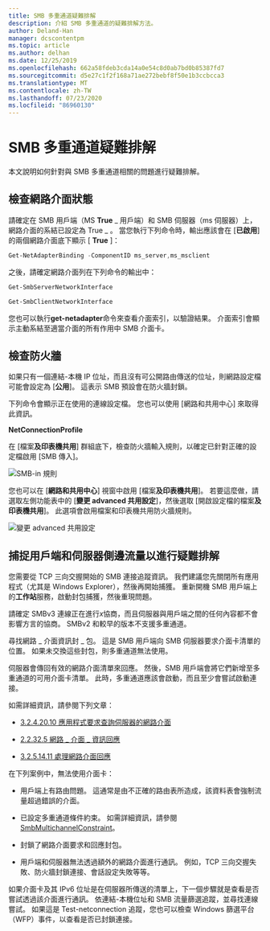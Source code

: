 ```yaml
---
title: SMB 多重通道疑難排解
description: 介紹 SMB 多重通道的疑難排解方法。
author: Deland-Han
manager: dcscontentpm
ms.topic: article
ms.author: delhan
ms.date: 12/25/2019
ms.openlocfilehash: 662a58fdeb3cda14a0e54c8d0ab7bd0b85387fd7
ms.sourcegitcommit: d5e27c1f2f168a71ae272bebf8f50e1b3ccbcca3
ms.translationtype: MT
ms.contentlocale: zh-TW
ms.lasthandoff: 07/23/2020
ms.locfileid: "86960130"
---
```

# <a name="smb-multichannel-troubleshooting"></a>SMB 多重通道疑難排解

本文說明如何針對與 SMB 多重通道相關的問題進行疑難排解。

## <a name="check-the-network-interface-status"></a>檢查網路介面狀態

請確定在 SMB 用戶端（MS **True** \_ 用戶端）和 SMB 伺服器（ms 伺服器）上，網路介面的系結已設定為 True \_ 。 當您執行下列命令時，輸出應該會在 [**已啟用**] 的兩個網路介面底下顯示 [ **True** ]：

```PowerShell
Get-NetAdapterBinding -ComponentID ms_server,ms_msclient
```

之後，請確定網路介面列在下列命令的輸出中：

```PowerShell
Get-SmbServerNetworkInterface
```

```PowerShell
Get-SmbClientNetworkInterface
```

您也可以執行**get-netadapter**命令來查看介面索引，以驗證結果。 介面索引會顯示主動系結至適當介面的所有作用中 SMB 介面卡。

## <a name="check-the-firewall"></a>檢查防火牆

如果只有一個連結-本機 IP 位址，而且沒有可公開路由傳送的位址，則網路設定檔可能會設定為 [**公用**]。 這表示 SMB 預設會在防火牆封鎖。

下列命令會顯示正在使用的連線設定檔。 您也可以使用 [網路和共用中心] 來取得此資訊。

**NetConnectionProfile**

在 [檔案**及印表機共用**] 群組底下，檢查防火牆輸入規則，以確定已針對正確的設定檔啟用 [SMB 傳入]。

![SMB-in 規則](media/smb-multichannel-troubleshooting-1.png)

您也可以在 [**網路和共用中心**] 視窗中啟用 [檔案**及印表機共用**]。 若要這麼做，請選取左側功能表中的 [**變更 advanced 共用設定**]，然後選取 [開啟設定檔的檔案**及印表機共用**]。 此選項會啟用檔案和印表機共用防火牆規則。

![變更 advanced 共用設定](media/smb-multichannel-troubleshooting-2.png)

## <a name="capture-client-and-server-sided-traffic-for-troubleshooting"></a>捕捉用戶端和伺服器側邊流量以進行疑難排解

您需要從 TCP 三向交握開始的 SMB 連接追蹤資訊。 我們建議您先關閉所有應用程式（尤其是 Windows Explorer），然後再開始捕獲。 重新開機 SMB 用戶端上的**工作站**服務，啟動封包捕獲，然後重現問題。

請確定 SMBv3 連線正在進行*x*協商，而且伺服器與用戶端之間的任何內容都不會影響方言的協商。 SMBv2 和較早的版本不支援多重通道。

尋找網路 \_ 介面資訊封 \_ 包。 這是 SMB 用戶端向 SMB 伺服器要求介面卡清單的位置。 如果未交換這些封包，則多重通道無法使用。

伺服器會傳回有效的網路介面清單來回應。 然後，SMB 用戶端會將它們新增至多重通道的可用介面卡清單。 此時，多重通道應該會啟動，而且至少會嘗試啟動連接。

如需詳細資訊，請參閱下列文章：

- [3.2.4.20.10 應用程式要求查詢伺服器的網路介面](/openspecs/windows_protocols/ms-smb2/147adde4-d936-4597-924a-8caa3429c6b0)

- [2.2.32.5 網路 \_ 介面 \_ 資訊回應](/openspecs/windows_protocols/ms-smb2/fcd862d1-1b85-42df-92b1-e103199f531f)

- [3.2.5.14.11 處理網路介面回應](/openspecs/windows_protocols/ms-smb2/5459722b-1eaa-4ead-b465-284363264cad)

在下列案例中，無法使用介面卡：

- 用戶端上有路由問題。 這通常是由不正確的路由表所造成，該資料表會強制流量超過錯誤的介面。

- 已設定多重通道條件約束。 如需詳細資訊，請參閱[SmbMultichannelConstraint](/powershell/module/smbshare/new-smbmultichannelconstraint)。

- 封鎖了網路介面要求和回應封包。

- 用戶端和伺服器無法透過額外的網路介面進行通訊。 例如，TCP 三向交握失敗、防火牆封鎖連接、會話設定失敗等等。

如果介面卡及其 IPv6 位址是在伺服器所傳送的清單上，下一個步驟就是查看是否嘗試透過該介面進行通訊。 依連結-本機位址和 SMB 流量篩選追蹤，並尋找連線嘗試。 如果這是 Test-netconnection 追蹤，您也可以檢查 Windows 篩選平台（WFP）事件，以查看是否已封鎖連接。
